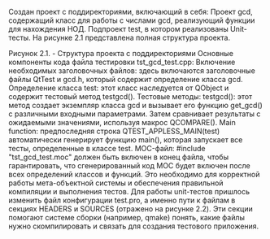 Создан проект с поддиректориями, включающий в себя:
Проект gcd, содержащий класс для работы с числами gcd, реализующий функции для нахождения НОД.
Подпроект test, в котором  реализованы Unit-тесты.
          На рисунке 2.1 представлена полная структура проекта.
 
Рисунок 2.1. - Структура проекта с поддиректориями
 Основные компоненты кода файла тестировки tst_gcd_test.cpp:
Включение необходимых заголовочных файлов: здесь включаются заголовочные файлы QtTest и gcd.h, который содержит определение класса gcd.
Определение класса test: этот класс наследуется от QObject и содержит тестовый метод testgcd().
Тестовые методы:
testgcd(): этот метод создает экземпляр класса gcd и вызывает его функцию get_gcd() с различными входными параметрами. Затем сравнивает результаты с ожидаемыми значениями, используя макрос QCOMPARE().
Main function: предпоследняя строка QTEST_APPLESS_MAIN(test) автоматически генерирует функцию main(), которая запускает все тесты, определенные в классе test.
MOC-файл: #include "tst_gcd_test.moc" должен быть включен в конец файла, чтобы гарантировать, что сгенерированный код MOC будет включен после всех определений классов и функций. Это необходимо для корректной работы мета-объектной системы и обеспечения правильной компиляции и выполнения тестов.
Для работы unit-тестов пришлось изменить файл конфигурации test.pro, а именно пути к файлам в секциях  HEADERS и SOURCES (отражено на рисунке 2.2).   Эти секции помогают системе сборки (например, qmake) понять, какие файлы нужно скомпилировать и связать для создания тестового приложения.


